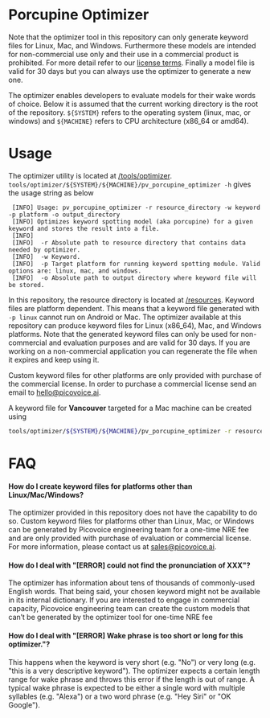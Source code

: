 # Porcupine Optimizer

Note that the optimizer tool in this repository can only generate keyword files for Linux, Mac, and Windows. 
Furthermore these models are intended for non-commercial use only and their use in a commercial product is prohibited.
For more detail refer to our [license terms](https://github.com/Picovoice/Porcupine#license). Finally a model file is
valid for 30 days but you can always use the optimizer to generate a new one.

The optimizer enables developers to evaluate models for their wake words of choice. Below it is assumed that the current 
working directory is the root of the repository. ```${SYSTEM}``` refers to the operating system (linux, mac, or windows)
and ```${MACHINE}``` refers to CPU architecture (x86_64 or amd64).

# Usage

The optimizer utility is located at [/tools/optimizer](/tools/optimizer).
```tools/optimizer/${SYSTEM}/${MACHINE}/pv_porcupine_optimizer -h``` gives the usage string as below

```
 [INFO] Usage: pv_porcupine_optimizer -r resource_directory -w keyword -p platform -o output_directory
 [INFO] Optimizes keyword spotting model (aka porcupine) for a given keyword and stores the result into a file.
 [INFO] 
 [INFO]  -r Absolute path to resource directory that contains data needed by optimizer.
 [INFO]  -w Keyword.
 [INFO]  -p Target platform for running keyword spotting module. Valid options are: linux, mac, and windows.
 [INFO]  -o Absolute path to output directory where keyword file will be stored.
```

In this repository, the resource directory is located at [/resources](/resources/optimizer_data). Keyword files are
platform dependent. This means that a keyword file generated with ```-p linux``` cannot run on Android or Mac. The
optimizer available at this repository can produce keyword files for Linux (x86_64), Mac, and Windows platforms. Note
 that the generated keyword files can only be used for non-commercial and evaluation purposes and are valid for 30 days.
 If you are working on a non-commercial application you can regenerate the file when it expires and keep using it.
 
 Custom keyword files for other platforms are only provided with purchase of the commercial license. In order to
 purchase a commercial license send an email to hello@picovoice.ai.

A keyword file for **Vancouver** targeted for a Mac machine can be created using

```bash
tools/optimizer/${SYSTEM}/${MACHINE}/pv_porcupine_optimizer -r resources/optimizer_data -w "vancouver" -p mac -o ~/
```

# FAQ

#### How do I create keyword files for platforms other than Linux/Mac/Windows?

The optimizer provided in this repository does not have the capability to do so. Custom keyword files for platforms other
than Linux, Mac, or Windows can be generated by Picovoice engineering team for a one-time NRE fee and are only provided
with purchase of evaluation or commercial license. For more information, please contact us at sales@picovoice.ai.

#### How do I deal with "[ERROR] could not find the pronunciation of XXX"?

The optimizer has information about tens of thousands of commonly-used English words. That being said, your chosen
keyword might not be available in its internal dictionary. If you are interested to engage in commercial capacity,
Picovoice engineering team can create the custom models that can’t be generated by the optimizer tool for one-time NRE
fee

#### How do I deal with "[ERROR] Wake phrase is too short or long for this optimizer."?

This happens when the keyword is very short (e.g. "No") or very long (e.g. "this is a very descriptive keyword"). The 
optimizer expects a certain length range for wake phrase and throws this error if the length is out of range. A typical 
wake phrase is expected to be either a single word with multiple syllables (e.g. "Alexa") or a two word phrase 
(e.g. "Hey Siri" or "OK Google").
